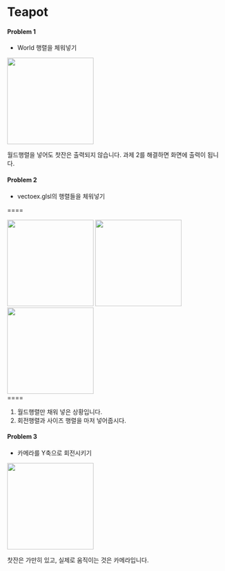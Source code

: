 # Teapot

#### Problem 1
- World 행렬을 체워넣기

<div>
<img width="200" src="https://user-images.githubusercontent.com/19402132/78083900-cce39180-73f1-11ea-8031-71df8ea00ebf.png">
</div>

월드행렬을 넣어도 찻잔은 출력되지 않습니다.
과제 2를 해결하면 화면에 출력이 됩니다.

#### Problem 2
- vectoex.glsl의 행렬들을 체워넣기

====
<div>
<img width="200" src="https://user-images.githubusercontent.com/19402132/78212346-64c4a680-74ea-11ea-98c4-a0cb40403824.png">
  
<img width="200" src="https://user-images.githubusercontent.com/19402132/78212344-64c4a680-74ea-11ea-98d3-eb77492ead0f.png">

<img width="200" src="https://user-images.githubusercontent.com/19402132/78212348-655d3d00-74ea-11ea-8c2e-7ed7499fefcb.png">
</div>
====

1. 월드행렬만 채워 넣은 상황입니다.
2. 회전행렬과 사이즈 행렬을 마저 넣어줍시다.


#### Problem 3
- 카메라를 Y축으로 회전시키기

<div>
<img width="200" src="https://user-images.githubusercontent.com/19402132/78212343-62fae300-74ea-11ea-81e0-5d640d426743.gif">
</div>

찻잔은 가만히 있고, 실제로 움직이는 것은 카메라입니다.
